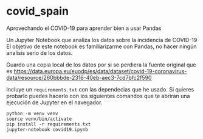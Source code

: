 # covid_spain

Aprovechando el COVID-19 para aprender bien a usar Pandas

Un Jupyter Notebook que analiza los datos sobre la incidencia de COVID-19
El objetivo de este notebook es familiarizarme con Pandas, no hacer ningún
analisis serio de los datos.

Guardo una copia local de los datos por si se perdiera la fuente original
que es https://data.europa.eu/euodp/es/data/dataset/covid-19-coronavirus-data/resource/260bbbde-2316-40eb-aec3-7cd7bfc2f590

Incluye un `requirements.txt` con las dependecias que he usado. Si quieres
probarlo puedes hacerlo con los siguientes comandos que te abriran una
ejecución de Jupyter en el navegador.

    python -m venv venv
    source venv/bin/activate
    pip install -r requirements.txt
    jupyter-notebook covid19.ipynb
